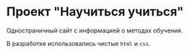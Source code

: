 # Проект "Научиться учиться"

Одностраничный сайт с информацией о методах обучения.

В разработке использовались чистые `html` и `css`.
